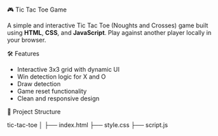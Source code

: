 🎮 Tic Tac Toe Game

A simple and interactive Tic Tac Toe (Noughts and Crosses) game built using **HTML**, **CSS**, and **JavaScript**. Play against another player locally in your browser.

🛠️ Features

- Interactive 3x3 grid with dynamic UI
- Win detection logic for X and O
- Draw detection
- Game reset functionality
- Clean and responsive design

📂 Project Structure

tic-tac-toe
│
├── index.html 
├── style.css 
├── script.js 

